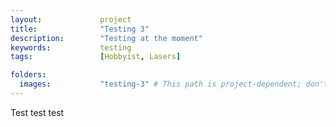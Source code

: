 ```yaml
---
layout:             project
title:              "Testing 3"
description:        "Testing at the moment"
keywords:           testing
tags:               [Hobbyist, Lasers]

folders:
  images:           "testing-3" # This path is project-dependent; don't forget to change it!
---
```


Test test test
